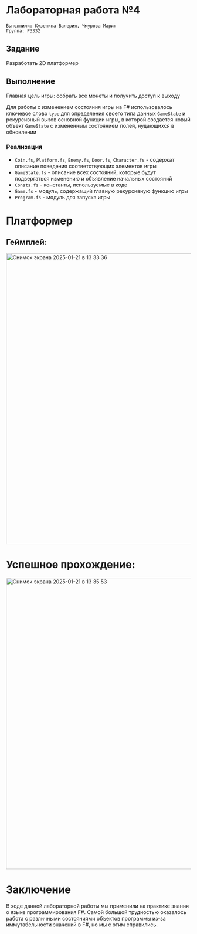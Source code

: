 # Лабораторная работа №4
`Выполнили: Кузенина Валерия, Чмурова Мария` <br />
`Группа: P3332` <br />

## Задание

Разработать 2D платформер

## Выполнение

Главная цель игры: собрать все монеты и получить доступ к выходу

Для работы с изменением состояния игры на F# использовалось ключевое слово `type` для определения своего типа данных `GameState` и рекурсивный вызов основной функции игры, в которой создается новый объект `GameState` с измененным состоянием полей, нудающихся в обновлении

### Реализация

- `Coin.fs`, `Platform.fs`, `Enemy.fs`, `Door.fs`, `Character.fs` - содержат описание поведения соответствующих элементов игры 
- `GameState.fs` - описание всех состояний, которые будут подвергаться изменению и объявление начальных состояний
- `Consts.fs` - константы, используемые в коде
- `Game.fs` - модуль, содержащий главную рекурсивную функцию игры
- `Program.fs` - модуль для запуска игры

# Платформер

## Геймплей:

<img width="793" alt="Снимок экрана 2025-01-21 в 13 33 36" src="https://github.com/user-attachments/assets/d2e9a6dc-506c-4e75-ad95-83b8517bf20f" />

# Успешное прохождение: 

<img width="795" alt="Снимок экрана 2025-01-21 в 13 35 53" src="https://github.com/user-attachments/assets/b9524d02-e2ef-46b9-8776-0bfa15077040" />

# Заключение 

В ходе данной лабораторной работы мы применили на практике знания о языке программирования F#. Самой большой трудностью оказалось работа с различными состояниями объектов программы из-за иммутабельности значений в F#, но мы с этим справились. 
